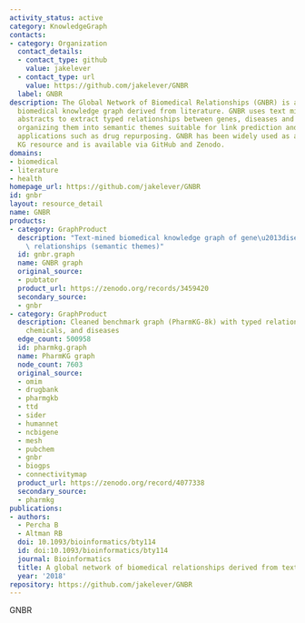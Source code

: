 ```yaml
---
activity_status: active
category: KnowledgeGraph
contacts:
- category: Organization
  contact_details:
  - contact_type: github
    value: jakelever
  - contact_type: url
    value: https://github.com/jakelever/GNBR
  label: GNBR
description: The Global Network of Biomedical Relationships (GNBR) is a large-scale
  biomedical knowledge graph derived from literature. GNBR uses text mining of PubMed
  abstracts to extract typed relationships between genes, diseases and drugs/chemicals,
  organizing them into semantic themes suitable for link prediction and downstream
  applications such as drug repurposing. GNBR has been widely used as a text-derived
  KG resource and is available via GitHub and Zenodo.
domains:
- biomedical
- literature
- health
homepage_url: https://github.com/jakelever/GNBR
id: gnbr
layout: resource_detail
name: GNBR
products:
- category: GraphProduct
  description: "Text-mined biomedical knowledge graph of gene\u2013disease\u2013drug\
    \ relationships (semantic themes)"
  id: gnbr.graph
  name: GNBR graph
  original_source:
  - pubtator
  product_url: https://zenodo.org/records/3459420
  secondary_source:
  - gnbr
- category: GraphProduct
  description: Cleaned benchmark graph (PharmKG-8k) with typed relations between genes,
    chemicals, and diseases
  edge_count: 500958
  id: pharmkg.graph
  name: PharmKG graph
  node_count: 7603
  original_source:
  - omim
  - drugbank
  - pharmgkb
  - ttd
  - sider
  - humannet
  - ncbigene
  - mesh
  - pubchem
  - gnbr
  - biogps
  - connectivitymap
  product_url: https://zenodo.org/record/4077338
  secondary_source:
  - pharmkg
publications:
- authors:
  - Percha B
  - Altman RB
  doi: 10.1093/bioinformatics/bty114
  id: doi:10.1093/bioinformatics/bty114
  journal: Bioinformatics
  title: A global network of biomedical relationships derived from text
  year: '2018'
repository: https://github.com/jakelever/GNBR
---
```

GNBR
